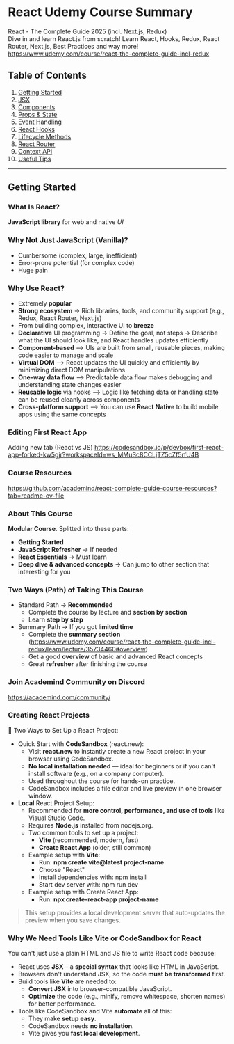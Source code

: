 # React Udemy Course Summary

React - The Complete Guide 2025 (incl. Next.js, Redux)  
Dive in and learn React.js from scratch! Learn React, Hooks, Redux, React Router, Next.js, Best Practices and way more!  
https://www.udemy.com/course/react-the-complete-guide-incl-redux  

## Table of Contents
1. [Getting Started](#getting-started)
2. [JSX](#jsx)
3. [Components](#components)
4. [Props & State](#props--state)
5. [Event Handling](#event-handling)
6. [React Hooks](#react-hooks)
7. [Lifecycle Methods](#lifecycle-methods)
8. [React Router](#react-router)
9. [Context API](#context-api)
10. [Useful Tips](#useful-tips)

---

## Getting Started

### What Is React?
**JavaScript library** for web and native *UI*

### Why Not Just JavaScript (Vanilla)?
- Cumbersome (complex, large, inefficient)
- Error-prone potential (for complex code)
- Huge pain

### Why Use React?
- Extremely **popular**
- **Strong ecosystem** -> Rich libraries, tools, and community support (e.g., Redux, React Router, Next.js)
- From building complex, interactive UI to **breeze**
- **Declarative** UI programming -> Define the goal, not steps -> Describe what the UI should look like, and React handles updates efficiently
- **Component-based** –> UIs are built from small, reusable pieces, making code easier to manage and scale
- **Virtual DOM** –> React updates the UI quickly and efficiently by minimizing direct DOM manipulations
- **One-way data flow** –> Predictable data flow makes debugging and understanding state changes easier
- **Reusable logic** via hooks –> Logic like fetching data or handling state can be reused cleanly across components
- **Cross-platform support** –> You can use **React Native** to build mobile apps using the same concepts

### Editing First React App
Adding new tab (React vs JS) https://codesandbox.io/p/devbox/first-react-app-forked-kw5gjr?workspaceId=ws_MMuSc8CCLjTZ5cZf5rfU4B

### Course Resources
https://github.com/academind/react-complete-guide-course-resources?tab=readme-ov-file

### About This Course
**Modular Course**. Splitted into these parts:
- **Getting Started**
- **JavaScript Refresher** -> If needed
- **React Essentials** -> Must learn
- **Deep dive & advanced concepts** -> Can jump to other section that interesting for you

### Two Ways (Path) of Taking This Course
- Standard Path -> **Recommended**
  - Complete the course by lecture and **section by section**
  - Learn **step by step**
- Summary Path -> If you got **limited time**
  - Complete the **summary section** (https://www.udemy.com/course/react-the-complete-guide-incl-redux/learn/lecture/35734460#overview)
  - Get a good **overview** of basic and advanced React concepts
  - Great **refresher** after finishing the course

### Join Academind Community on Discord
https://academind.com/community/

### Creating React Projects
🧪 Two Ways to Set Up a React Project:
- Quick Start with **CodeSandbox** (react.new):
  - Visit **react.new** to instantly create a new React project in your browser using CodeSandbox.
  - **No local installation needed** — ideal for beginners or if you can't install software (e.g., on a company computer).
  - Used throughout the course for hands-on practice.
  - CodeSandbox includes a file editor and live preview in one browser window.
- **Local** React Project Setup:
  - Recommended for **more control, performance, and use of tools** like Visual Studio Code.
  - Requires **Node.js** installed from nodejs.org.
  - Two common tools to set up a project:
    - **Vite** (recommended, modern, fast)
    - **Create React App** (older, still common)
  - Example setup with **Vite**:
    - Run: **npm create vite@latest project-name**
    - Choose "React"
    - Install dependencies with: npm install
    - Start dev server with: npm run dev
  - Example setup with Create React App:
    - Run: **npx create-react-app project-name**
> This setup provides a local development server that auto-updates the preview when you save changes.

### Why We Need Tools Like Vite or CodeSandbox for React
You can't just use a plain HTML and JS file to write React code because:
- React uses **JSX** – a **special syntax** that looks like HTML in JavaScript.
- Browsers don't understand JSX, so the code **must be transformed** first.
- Build tools like **Vite** are needed to:
  - **Convert JSX** into browser-compatible JavaScript.
  - **Optimize** the code (e.g., minify, remove whitespace, shorten names) for better performance.
- Tools like CodeSandbox and Vite **automate** all of this:
  - They make **setup easy**.
  - CodeSandbox needs **no installation**.
  - Vite gives you **fast local development**.